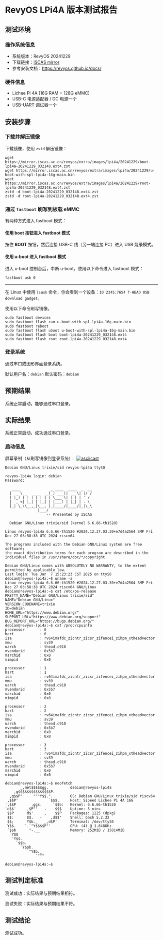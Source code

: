 # RevyOS LPi4A 版本测试报告

## 测试环境

### 操作系统信息

- 系统版本：RevyOS 20241229
- 下载链接：[ISCAS mirror](https://mirror.iscas.ac.cn/revyos/extra/images/lpi4a/)
- 参考安装文档：https://revyos.github.io/docs/

### 硬件信息

- Lichee Pi 4A (16G RAM + 128G eMMC)
- USB-C 电源适配器 / DC 电源一个
- USB-UART 调试器一个

## 安装步骤

### 下载并解压镜像

下载镜像，使用 `zstd` 解压镜像：

```shell
wget https://mirror.iscas.ac.cn/revyos/extra/images/lpi4a/20241229/boot-lpi4a-20241229_032148.ext4.zst
wget https://mirror.iscas.ac.cn/revyos/extra/images/lpi4a/20241229/u-boot-with-spl-lpi4a-16g-main.bin
wget https://mirror.iscas.ac.cn/revyos/extra/images/lpi4a/20241229/root-lpi4a-20241229_032148.ext4.zst
zstd -d boot-lpi4a-20241229_032148.ext4.zst
zstd -d root-lpi4a-20241229_032148.ext4.zst

```

### 通过 `fastboot` 刷写到板载 eMMC

有两种方式进入 fastboot 模式：

#### 使用 boot 按钮进入 fastboot 模式

按住 **BOOT** 按钮，然后连接 USB-C 线（另一端连接 PC）进入 USB 烧录模式。

#### 使用 u-boot 进入 fastboot 模式

进入 u-boot 控制台后，中断 u-boot，使用以下命令进入 fastboot 模式：

```shell
fastboot usb 0
```

---

在 Linux 中使用 `lsusb` 命令，你会看到一个设备：`ID 2345:7654 T-HEAD USB download gadget`。

使用以下命令刷写镜像。

```shell
sudo fastboot devices
sudo fastboot flash ram u-boot-with-spl-lpi4a-16g-main.bin
sudo fastboot reboot
sudo fastboot flash uboot u-boot-with-spl-lpi4a-16g-main.bin
sudo fastboot flash boot boot-lpi4a-20241229_032148.ext4
sudo fastboot flash root root-lpi4a-20241229_032148.ext4

```

### 登录系统

通过串口或图形界面登录系统。

默认用户名：`debian`
默认密码：`debian`

## 预期结果

系统正常启动，能够通过串口登录。

## 实际结果

系统正常启动，成功通过串口登录。

### 启动信息

屏幕录制（从刷写镜像到登录系统）：
[![asciicast](https://asciinema.org/a/GLrnMuapSQwQ1DufMCtaRYnkY.svg)](https://asciinema.org/a/GLrnMuapSQwQ1DufMCtaRYnkY)

```log
Debian GNU/Linux trixie/sid revyos-lpi4a ttyS0

revyos-lpi4a login: debian
Password: 

   ____              _ ____  ____  _  __
  |  _ \ _   _ _   _(_) ___||  _ \| |/ /
  | |_) | | | | | | | \___ \| | | | ' / 
  |  _ <| |_| | |_| | |___) | |_| | . \ 
  |_| \_\\__,_|\__, |_|____/|____/|_|\_\
               |___/                    
                   -- Presented by ISCAS

  Debian GNU/Linux trixie/sid (kernel 6.6.66-th1520)

Linux revyos-lpi4a 6.6.66-th1520 #2024.12.27.03.30+e7d4a2564 SMP Fri Dec 27 03:58:38 UTC 2024 riscv64

The programs included with the Debian GNU/Linux system are free software;
the exact distribution terms for each program are described in the
individual files in /usr/share/doc/*/copyright.

Debian GNU/Linux comes with ABSOLUTELY NO WARRANTY, to the extent
permitted by applicable law.
Last login: Tue Jan  7 15:23:23 CST 2025 on ttyS0
debian@revyos-lpi4a:~$ uname -a
Linux revyos-lpi4a 6.6.66-th1520 #2024.12.27.03.30+e7d4a2564 SMP Fri Dec 27 03:58:38 UTC 2024 riscv64 GNU/Linux
debian@revyos-lpi4a:~$ cat /etc/os-release 
PRETTY_NAME="Debian GNU/Linux trixie/sid"
NAME="Debian GNU/Linux"
VERSION_CODENAME=trixie
ID=debian
HOME_URL="https://www.debian.org/"
SUPPORT_URL="https://www.debian.org/support"
BUG_REPORT_URL="https://bugs.debian.org/"
debian@revyos-lpi4a:~$ cat /proc/cpuinfo 
processor       : 0
hart            : 0
isa             : rv64imafdc_zicntr_zicsr_zifencei_zihpm_xtheadvector
mmu             : sv39
uarch           : thead,c910
mvendorid       : 0x5b7
marchid         : 0x0
mimpid          : 0x0

processor       : 1
hart            : 1
isa             : rv64imafdc_zicntr_zicsr_zifencei_zihpm_xtheadvector
mmu             : sv39
uarch           : thead,c910
mvendorid       : 0x5b7
marchid         : 0x0
mimpid          : 0x0

processor       : 2
hart            : 2
isa             : rv64imafdc_zicntr_zicsr_zifencei_zihpm_xtheadvector
mmu             : sv39
uarch           : thead,c910
mvendorid       : 0x5b7
marchid         : 0x0
mimpid          : 0x0

processor       : 3
hart            : 3
isa             : rv64imafdc_zicntr_zicsr_zifencei_zihpm_xtheadvector
mmu             : sv39
uarch           : thead,c910
mvendorid       : 0x5b7
marchid         : 0x0
mimpid          : 0x0

debian@revyos-lpi4a:~$ neofetch 
       _,met$$$$$gg.          debian@revyos-lpi4a 
    ,g$$$$$$$$$$$$$$$P.       ------------------- 
  ,g$$P"     """Y$$.".        OS: Debian GNU/Linux trixie/sid riscv64 
 ,$$P'              `$$$.     Host: Sipeed Lichee Pi 4A 16G 
',$$P       ,ggs.     `$$b:   Kernel: 6.6.66-th1520 
`d$$'     ,$P"'   .    $$$    Uptime: 5 mins 
 $$P      d$'     ,    $$P    Packages: 1225 (dpkg) 
 $$:      $$.   -    ,d$$'    Shell: bash 5.2.32 
 $$;      Y$b._   _,d$P'      Terminal: /dev/ttyS0 
 Y$$.    `.`"Y$$$$P"'         CPU: (4) @ 1.848GHz 
 `$$b      "-.__              Memory: 252MiB / 15814MiB 
  `Y$$
   `Y$$.                                              
     `$$b.                                            
       `Y$$b.
          `"Y$b._
              `"""

debian@revyos-lpi4a:~$ 
```

## 测试判定标准

测试成功：实际结果与预期结果相符。

测试失败：实际结果与预期结果不符。

## 测试结论

测试成功。
